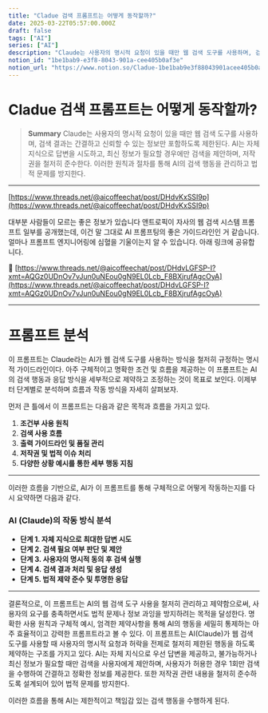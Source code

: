 ```yaml
---
title: "Cladue 검색 프롬프트는 어떻게 동작할까?"
date: 2025-03-22T05:57:00.000Z
draft: false
tags: ["AI"]
series: ["AI"]
description: "Claude는 사용자의 명시적 요청이 있을 때만 웹 검색 도구를 사용하며, 검색 결과는 간결하고 신뢰할 수 있는 정보만 포함하도록 제한된다. AI는 자체 지식으로 답변을 시도하고, 최신 정보가 필요할 경우에만 검색을 제안하며, 저작권을 철저히 준수한다. 이러한 원칙과 절차를 통해 AI의 검색 행동을 관리하고 법적 문제를 방지한다."
notion_id: "1be1bab9-e3f8-8043-901a-cee405b0af3e"
notion_url: "https://www.notion.so/Cladue-1be1bab9e3f88043901acee405b0af3e"
---
```


# Cladue 검색 프롬프트는 어떻게 동작할까?

> **Summary**
> Claude는 사용자의 명시적 요청이 있을 때만 웹 검색 도구를 사용하며, 검색 결과는 간결하고 신뢰할 수 있는 정보만 포함하도록 제한된다. AI는 자체 지식으로 답변을 시도하고, 최신 정보가 필요할 경우에만 검색을 제안하며, 저작권을 철저히 준수한다. 이러한 원칙과 절차를 통해 AI의 검색 행동을 관리하고 법적 문제를 방지한다.

---

[https://www.threads.net/@aicoffeechat/post/DHdvKxSSI9p](https://www.threads.net/@aicoffeechat/post/DHdvKxSSI9p)

대부분 사람들이 모르는 좋은 정보가 있습니다
앤트로픽이 자사의 웹 검색 시스템 프롬프트 일부를 공개했는데, 이건 말 그대로 AI 프롬프팅의 좋은 가이드라인인 거 같습니다.
얼마나 프롬프트 엔지니어링에
심혈을 기울이는지 알 수 있습니다.
아래 링크에 공유합니다.

🔗 [https://www.threads.net/@aicoffeechat/post/DHdvLGFSP-I?xmt=AQGz0UDnOv7vJun0uNEou0gN9EL0Lcb_F8BXjrufAgcOyA](https://www.threads.net/@aicoffeechat/post/DHdvLGFSP-I?xmt=AQGz0UDnOv7vJun0uNEou0gN9EL0Lcb_F8BXjrufAgcOyA)

---

# 프롬프트 분석

이 프롬프트는 Claude라는 AI가 웹 검색 도구를 사용하는 방식을 철저히 규정하는 명시적 가이드라인이다. 아주 구체적이고 명확한 조건 및 흐름을 제공하는 이 프롬프트는 AI의 검색 행동과 응답 방식을 세부적으로 제약하고 조정하는 것이 목표로 보인다. 이제부터 단계별로 분석하며 흐름과 작동 방식을 자세히 살펴보자.

먼저 큰 틀에서 이 프롬프트는 다음과 같은 목적과 흐름을 가지고 있다.

1. **조건부 사용 원칙**
1. **검색 사용 흐름**
1. **출력 가이드라인 및 품질 관리**
1. **저작권 및 법적 이슈 처리**
1. **다양한 상황 예시를 통한 세부 행동 지침**
---

이러한 흐름을 기반으로, AI가 이 프롬프트를 통해 구체적으로 어떻게 작동하는지를 다시 요약하면 다음과 같다.

### AI (Claude)의 작동 방식 분석

- **단계 1. 자체 지식으로 최대한 답변 시도**
- **단계 2. 검색 필요 여부 판단 및 제안**
- **단계 3. 사용자의 명시적 동의 후 검색 실행**
- **단계 4. 검색 결과 처리 및 응답 생성**
- **단계 5. 법적 제약 준수 및 투명한 응답**
---

결론적으로, 이 프롬프트는 AI의 웹 검색 도구 사용을 철저히 관리하고 제약함으로써, 사용자의 요구를 충족하면서도 법적 문제나 정보 과잉을 방지하려는 목적을 달성한다. 명확한 사용 원칙과 구체적 예시, 엄격한 제약사항을 통해 AI의 행동을 세밀히 통제하는 아주 효율적이고 강력한 프롬프트라고 볼 수 있다.
이 프롬프트는 AI(Claude)가 웹 검색 도구를 사용할 때 사용자의 명시적 요청과 허락을 전제로 철저히 제한된 행동을 하도록 제약하는 구조를 가지고 있다. AI는 자체 지식으로 우선 답변을 제공하고, 불가능하거나 최신 정보가 필요할 때만 검색을 사용자에게 제안하며, 사용자가 허용한 경우 1회만 검색을 수행하여 간결하고 정확한 정보를 제공한다. 또한 저작권 관련 내용을 철저히 준수하도록 설계되어 있어 법적 문제를 방지한다.

이러한 흐름을 통해 AI는 제한적이고 책임감 있는 검색 행동을 수행하게 된다.

